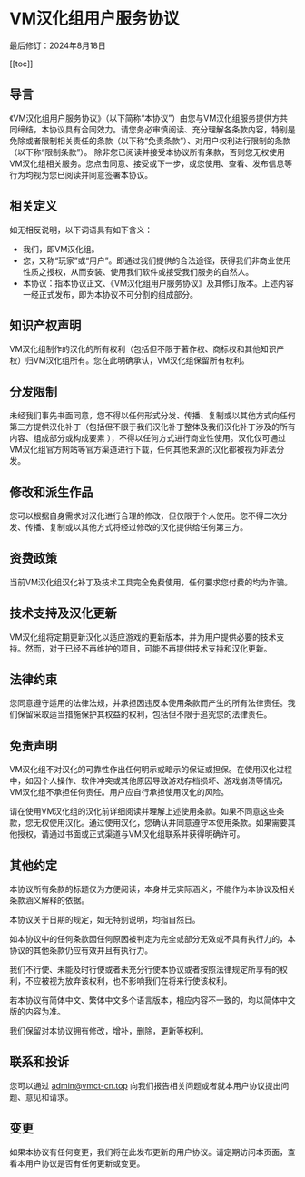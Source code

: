 # VM汉化组用户服务协议

最后修订：2024年8月18日

[[toc]]

## 导言

《VM汉化组用户服务协议》（以下简称“本协议”）由您与VM汉化组服务提供方共同缔结，本协议具有合同效力。请您务必审慎阅读、充分理解各条款内容，特别是免除或者限制相关责任的条款（以下称“免责条款”）、对用户权利进行限制的条款（以下称“限制条款”）。
除非您已阅读并接受本协议所有条款，否则您无权使用VM汉化组相关服务。您点击同意、接受或下一步，或您使用、查看、发布信息等行为均视为您已阅读并同意签署本协议。

## 相关定义

如无相反说明，以下词语具有如下含义：

- 我们，即VM汉化组。
- 您，又称“玩家”或“用户”。即通过我们提供的合法途径，获得我们非商业使用性质之授权，从而安装、使用我们软件或接受我们服务的自然人。
- 本协议：指本协议正文、《VM汉化组用户服务协议》及其修订版本。上述内容一经正式发布，即为本协议不可分割的组成部分。

## 知识产权声明

VM汉化组制作的汉化的所有权利（包括但不限于著作权、商标权和其他知识产权）归VM汉化组所有。您在此明确承认，VM汉化组保留所有权利。

## 分发限制

未经我们事先书面同意，您不得以任何形式分发、传播、复制或以其他方式向任何第三方提供汉化补丁（包括但不限于我们汉化补丁整体及我们汉化补丁涉及的所有内容、组成部分或构成要素 ），不得以任何方式进行商业性使用。汉化仅可通过VM汉化组官方网站等官方渠道进行下载，任何其他来源的汉化都被视为非法分发。

## 修改和派生作品

您可以根据自身需求对汉化进行合理的修改，但仅限于个人使用。您不得二次分发、传播、复制或以其他方式将经过修改的汉化提供给任何第三方。

## 资费政策

当前VM汉化组汉化补丁及技术工具完全免费使用，任何要求您付费的均为诈骗。

## 技术支持及汉化更新

VM汉化组将定期更新汉化以适应游戏的更新版本，并为用户提供必要的技术支持。然而，对于已经不再维护的项目，可能不再提供技术支持和汉化更新。

## 法律约束

您同意遵守适用的法律法规，并承担因违反本使用条款而产生的所有法律责任。我们保留采取适当措施保护其权益的权利，包括但不限于追究您的法律责任。

## 免责声明

VM汉化组不对汉化的可靠性作出任何明示或暗示的保证或担保。在使用汉化过程中，如因个人操作、软件冲突或其他原因导致游戏存档损坏、游戏崩溃等情况，VM汉化组不承担任何责任。用户应自行承担使用汉化的风险。

请在使用VM汉化组的汉化前详细阅读并理解上述使用条款。如果不同意这些条款，您无权使用汉化。通过使用汉化，您确认并同意遵守本使用条款。如果需要其他授权，请通过书面或正式渠道与VM汉化组联系并获得明确许可。

## 其他约定

本协议所有条款的标题仅为方便阅读，本身并无实际涵义，不能作为本协议及相关条款涵义解释的依据。

本协议关于日期的规定，如无特别说明，均指自然日。

如本协议中的任何条款因任何原因被判定为完全或部分无效或不具有执行力的，本协议的其他条款仍应有效并且有执行力。

我们不行使、未能及时行使或者未充分行使本协议或者按照法律规定所享有的权利，不应被视为放弃该权利，也不影响我们在将来行使该权利。

若本协议有简体中文、繁体中文多个语言版本，相应内容不一致的，均以简体中文版的内容为准。

我们保留对本协议拥有修改，增补，删除，更新等权利。

## 联系和投诉

您可以通过 [admin@vmct-cn.top](mailto:admin@vmct-cn.top) 向我们报告相关问题或者就本用户协议提出问题、意见和请求。

## 变更

如果本协议有任何变更，我们将在此发布更新的用户协议。请定期访问本页面，查看本用户协议是否有任何更新或变更。
